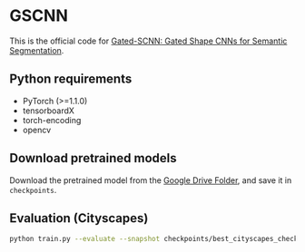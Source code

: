 # GSCNN
This is the official code for [Gated-SCNN: Gated Shape CNNs for Semantic Segmentation](https://arxiv.org/abs/1907.05740).

## Python requirements 
* PyTorch (>=1.1.0)
* tensorboardX
* torch-encoding
* opencv

## Download pretrained models
Download the pretrained model from the [Google Drive Folder](https://drive.google.com/file/d/1wlhAXg-PfoUM-rFy2cksk43Ng3PpsK2c/view), 
and save it in `checkpoints`.

## Evaluation (Cityscapes)
```bash
python train.py --evaluate --snapshot checkpoints/best_cityscapes_checkpoint.pth
```

